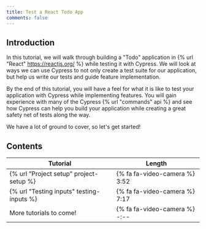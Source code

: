 ```yaml
---
title: Test a React Todo App
comments: false
---
```


## Introduction

In this tutorial, we will walk through building a "Todo" application in {% url "React" https://reactjs.org/ %} while testing it with Cypress. We will look at ways we can use Cypress to not only create a test suite for our application, but help us write our tests and guide feature implementation.

By the end of this tutorial, you will have a feel for what it is like to test your application with Cypress while implementing features. You will gain experience with many of the Cypress {% url "commands" api %} and see how Cypress can help you build your application while creating a great safety net of tests along the way.

We have a lot of ground to cover, so let's get started!

## Contents

| Tutorial | Length|
| -- | -- |
| {% url "Project setup" project-setup %} | {% fa fa-video-camera %} 3:52 |
| {% url "Testing inputs" testing-inputs %} | {% fa fa-video-camera %} 7:17 |
| More tutorials to come! | {% fa fa-video-camera %} -:--|
